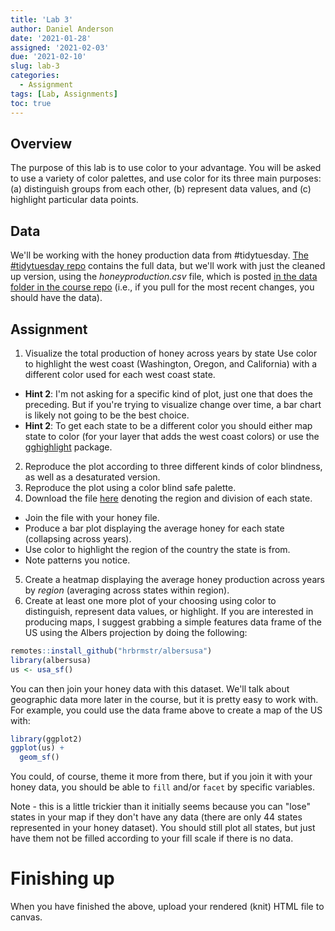 ```yaml
---
title: 'Lab 3'
author: Daniel Anderson
date: '2021-01-28'
assigned: '2021-02-03'
due: '2021-02-10'
slug: lab-3
categories:
  - Assignment
tags: [Lab, Assignments]
toc: true
---
```


## Overview
The purpose of this lab is to use color to your advantage. You will be asked to
use a variety of color palettes, and use color for its three main purposes: 
(a) distinguish groups from each other, (b) represent data values, and (c)
highlight particular data points.

## Data
We'll be working with the honey production data from #tidytuesday. [The #tidytuesday repo](https://github.com/rfordatascience/tidytuesday/tree/master/data/2018/2018-05-21) 
contains the full data, but we'll work with just the cleaned up version, using
the *honeyproduction.csv* file, which is posted [in the data folder in the course repo](https://github.com/uo-datasci-specialization/c2-dataviz-2021/tree/main/data) (i.e., if you pull for the most recent changes, you should have the data).

## Assignment
1. Visualize the total production of honey across years by state  Use color to
highlight the west coast (Washington, Oregon, and California) with a different color used for each west coast state.
  + **Hint 2**: I'm not asking for a specific kind of plot, just one that does the preceding. But if you're trying to visualize change over time, a bar chart is likely not going to be the best choice.
  + **Hint 2**: To get each state to be a different color you should either map state to color (for your layer that adds the west coast colors) or use the [gghighlight](https://yutannihilation.github.io/gghighlight/index.html) package.
2. Reproduce the plot according to three different kinds of color blindness, as
well as a desaturated version. 
3. Reproduce the plot using a color blind safe palette. 
4. Download the file [here](https://github.com/cphalpert/census-regions/raw/master/us%20census%20bureau%20regions%20and%20divisions.csv) denoting the region and division of each state. 
  + Join the file with your honey file. 
  + Produce a bar plot displaying the average honey for each state (collapsing across years). 
  + Use color to highlight the region of the country the state is from. 
  + Note patterns you notice. 
5. Create a heatmap displaying the average honey production across years by *region* (averaging across states within region).
6. Create at least one more plot of your choosing using color to distinguish,
represent data values, or highlight. If you are interested in producing maps, I
suggest grabbing a simple features data frame of the US using the Albers projection
by doing the following:


```r
remotes::install_github("hrbrmstr/albersusa")
library(albersusa)
us <- usa_sf()
```

You can then join your honey data with this dataset. We'll talk about geographic
data more later in the course, but it is pretty easy to work with. For example,
you could use the data frame above to create a map of the US with:


```r
library(ggplot2)
ggplot(us) +
  geom_sf()
```

You could, of course, theme it more from there, but if you join it with your
honey data, you should be able to `fill` and/or `facet` by specific variables.

Note - this is a little trickier than it initially seems because you can "lose"
states in your map if they don't have any data (there are only 44 states
represented in your honey dataset). You should still plot all states, but just 
have them not be filled according to your fill scale if there is no data.




# Finishing up
When you have finished the above, upload your rendered (knit) HTML file to canvas.
